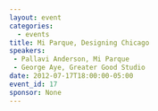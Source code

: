 ```yaml
---
layout: event
categories: 
  - events
title: Mi Parque, Designing Chicago
speakers: 
 - Pallavi Anderson, Mi Parque
 - George Aye, Greater Good Studio
date: 2012-07-17T18:00:00-05:00
event_id: 17
sponsor: None
---
```




